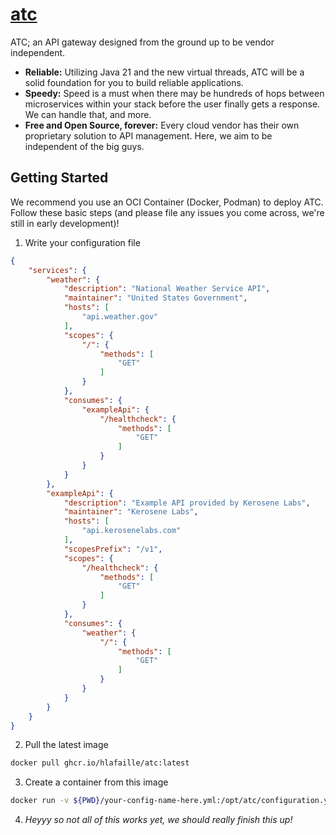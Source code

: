 # [atc](https://atc.kerosenelabs.io)

ATC; an API gateway designed from the ground up to be vendor independent.

* **Reliable:** Utilizing Java 21 and the new virtual threads, ATC will be a solid foundation for you to build reliable applications.
* **Speedy:** Speed is a must when there may be hundreds of hops between microservices within your stack before the user finally gets a response. We can handle that, and more.
* **Free and Open Source, forever:** Every cloud vendor has their own proprietary solution to API management. Here, we aim to be independent of the big guys.

## Getting Started

We recommend you use an OCI Container (Docker, Podman) to deploy ATC. Follow these basic steps (and please file any issues you come across, we're still in early development)!

1. Write your configuration file

```json
{
    "services": {
        "weather": {
            "description": "National Weather Service API",
            "maintainer": "United States Government",
            "hosts": [
                "api.weather.gov"
            ],
            "scopes": {
                "/": {
                    "methods": [
                        "GET"
                    ]
                }
            },
            "consumes": {
                "exampleApi": {
                    "/healthcheck": {
                        "methods": [
                            "GET"
                        ]
                    }
                }
            }
        },
        "exampleApi": {
            "description": "Example API provided by Kerosene Labs",
            "maintainer": "Kerosene Labs",
            "hosts": [
                "api.kerosenelabs.com"
            ],
            "scopesPrefix": "/v1",
            "scopes": {
                "/healthcheck": {
                    "methods": [
                        "GET"
                    ]
                }
            },
            "consumes": {
                "weather": {
                    "/": {
                        "methods": [
                            "GET"
                        ]
                    }
                }
            }
        }
    }
}
```

2. Pull the latest image

```bash
docker pull ghcr.io/hlafaille/atc:latest
```

3. Create a container from this image

```bash
docker run -v ${PWD}/your-config-name-here.yml:/opt/atc/configuration.yml -p 8443:8443 atc:latest
```

4. *Heyyy so not all of this works yet, we should really finish this up!*
